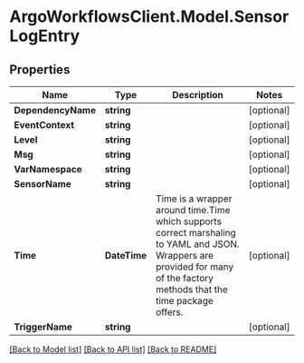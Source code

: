 # ArgoWorkflowsClient.Model.SensorLogEntry

## Properties

Name | Type | Description | Notes
------------ | ------------- | ------------- | -------------
**DependencyName** | **string** |  | [optional] 
**EventContext** | **string** |  | [optional] 
**Level** | **string** |  | [optional] 
**Msg** | **string** |  | [optional] 
**VarNamespace** | **string** |  | [optional] 
**SensorName** | **string** |  | [optional] 
**Time** | **DateTime** | Time is a wrapper around time.Time which supports correct marshaling to YAML and JSON.  Wrappers are provided for many of the factory methods that the time package offers. | [optional] 
**TriggerName** | **string** |  | [optional] 

[[Back to Model list]](../README.md#documentation-for-models) [[Back to API list]](../README.md#documentation-for-api-endpoints) [[Back to README]](../README.md)

